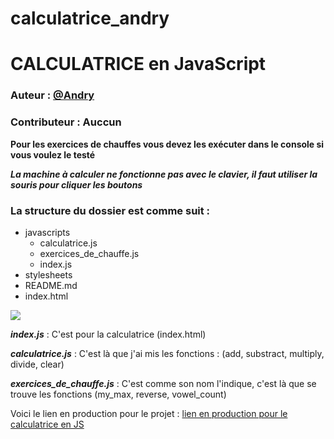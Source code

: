 # calculatrice_andry
# CALCULATRICE en JavaScript
### Auteur : [@Andry](https://github.com/Andryhajanirina)
### Contributeur : Auccun

**Pour les exercices de chauffes vous devez les exécuter dans le console si vous voulez le testé**


**_La machine à calculer ne fonctionne pas avec le clavier, il faut utiliser la souris pour cliquer les boutons_**

### La structure du dossier est comme suit :
 - javascripts
 	- calculatrice.js
	- exercices_de_chauffe.js
	- index.js
 - stylesheets
 - README.md
 - index.html
 
 [![](https://img.youtube.com/vi/VID/0.jpg)](https://www.youtube.com/watch?v=YP6FFvsekso)

**_index.js_** : C'est pour la calculatrice (index.html)

**_calculatrice.js_** : C'est là que j'ai mis les fonctions : (add, substract, multiply, divide, clear)

**_exercices_de_chauffe.js_** : C'est comme son nom l'indique, c'est là que se trouve les fonctions (my_max, reverse, vowel_count)

Voici le lien en production pour le projet : [lien en production pour le calculatrice en JS](http://calculatrice-andry.surge.sh/)
